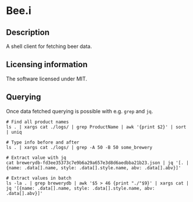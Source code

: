 # Bee.i

## Description
A shell client for fetching beer data.

## Licensing information
The software licensed under MIT.

## Querying

Once data fetched querying is possible with e.g. `grep` and `jq`.


    # Find all product names
    ls . | xargs cat ./logs/ | grep ProductName | awk '{print $2}' | sort | uniq

    # Type info before and after
    ls . | xargs cat ./logs/ | grep -A 50 -B 50 some_brewery
    
    # Extract value with jq
    cat brewerydb-fd3ee35373c7e9b6a29a657e3d8d6aedbba21b23.json | jq '[. | {name: .data[].name, style: .data[].style.name, abv: .data[].abv}]'
    
    # Extract values in batch
    ls -la . | grep brewerydb | awk '$5 > 46 {print "./"$9}' | xargs cat | jq '[{name: .data[].name, style: .data[].style.name, abv: .data[].abv}]'
